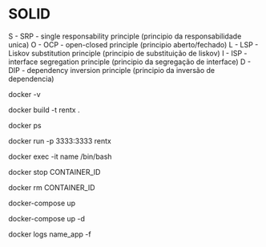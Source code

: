 # SOLID

S - SRP - single responsability principle (principio da responsabilidade unica)
O - OCP - open-closed principle (principio aberto/fechado)
L - LSP - Liskov substitution principle (principio de substituição de liskov)
I - ISP - interface segregation principle (principio da segregação de interface)
D - DIP - dependency inversion principle (principio da inversão de dependencia)


docker -v

docker build -t rentx .

docker ps

docker run -p 3333:3333 rentx

docker exec -it name /bin/bash

docker stop CONTAINER_ID

docker rm CONTAINER_ID

docker-compose up

docker-compose up -d

docker logs name_app -f

